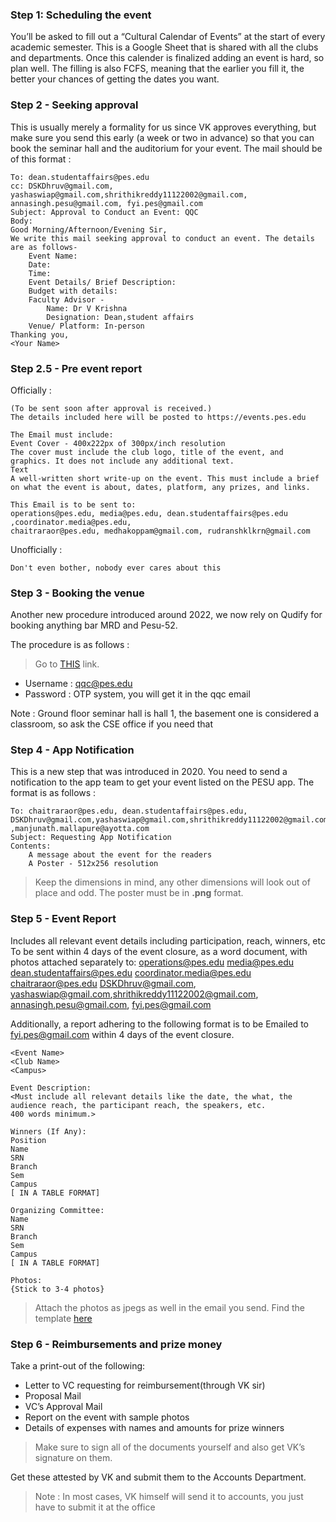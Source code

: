 
### Step 1: Scheduling the event
You’ll be asked to fill out a “Cultural Calendar of Events” at the start of every academic semester. This is a Google Sheet that is shared with all the clubs and departments. Once this calender is finalized adding an event is hard, so plan well. The filling is also FCFS, meaning that the earlier you fill it, the better your chances of getting the dates you want.


### Step 2 - Seeking approval
This is usually merely a formality for us since VK approves everything, but make sure you send this early (a week or two in advance) so that you can book the seminar hall and the auditorium for your event.
The mail should be of this format :

```
To: dean.studentaffairs@pes.edu
cc: DSKDhruv@gmail.com, yashaswiap@gmail.com,shrithikreddy11122002@gmail.com, annasingh.pesu@gmail.com, fyi.pes@gmail.com  
Subject: Approval to Conduct an Event: QQC 
Body:
Good Morning/Afternoon/Evening Sir,
We write this mail seeking approval to conduct an event. The details are as follows-
    Event Name:
    Date:
    Time:
    Event Details/ Brief Description:
    Budget with details:
    Faculty Advisor -
        Name: Dr V Krishna
        Designation: Dean,student affairs
    Venue/ Platform: In-person
Thanking you,
<Your Name>
```
### Step 2.5 - Pre event report
Officially : 
```
(To be sent soon after approval is received.)
The details included here will be posted to https://events.pes.edu

The Email must include:
Event Cover - 400x222px of 300px/inch resolution
The cover must include the club logo, title of the event, and graphics. It does not include any additional text.
Text
A well-written short write-up on the event. This must include a brief on what the event is about, dates, platform, any prizes, and links.

This Email is to be sent to:
operations@pes.edu, media@pes.edu, dean.studentaffairs@pes.edu ,coordinator.media@pes.edu,
chaitraraor@pes.edu, medhakoppam@gmail.com, rudranshklkrn@gmail.com 
```
Unofficially : 
```
Don't even bother, nobody ever cares about this
```

### Step 3 - Booking the venue
Another new procedure introduced around 2022, we now rely on Qudify for booking anything bar MRD and Pesu-52. 

The procedure is as follows :

>Go to [THIS](http://qudify.co/employee-access-view) link.
- Username : qqc@pes.edu 
- Password : OTP system, you will get it in the qqc email

Note : Ground floor seminar hall is hall 1, the basement one is considered a classroom, so ask the CSE office if you need that

### Step 4 - App Notification
This is a new step that was introduced in 2020. You need to send a notification to the app team to get your event listed on the PESU app. The format is as follows :
```
To: chaitraraor@pes.edu, dean.studentaffairs@pes.edu, DSKDhruv@gmail.com,yashaswiap@gmail.com,shrithikreddy11122002@gmail.com ,manjunath.mallapure@ayotta.com
Subject: Requesting App Notification
Contents:
	A message about the event for the readers
	A Poster - 512x256 resolution 
```
>Keep the dimensions in mind, any other dimensions will look out of place and odd.
>The poster must be in **.png** format. 

### Step 5 - Event Report
Includes all relevant event details including participation, reach, winners, etc
To be sent within 4 days of the event closure, as a word document, with photos attached separately to:
operations@pes.edu
media@pes.edu
dean.studentaffairs@pes.edu
coordinator.media@pes.edu
chaitraraor@pes.edu
DSKDhruv@gmail.com, 
yashaswiap@gmail.com,shrithikreddy11122002@gmail.com,
annasingh.pesu@gmail.com, 
fyi.pes@gmail.com   

Additionally, a report adhering to the following format is to be Emailed to fyi.pes@gmail.com within 4 days of the event closure.
```
<Event Name>
<Club Name>
<Campus>

Event Description:
<Must include all relevant details like the date, the what, the audience reach, the participant reach, the speakers, etc.
400 words minimum.>

Winners (If Any):
Position
Name
SRN
Branch
Sem
Campus
[ IN A TABLE FORMAT]

Organizing Committee:
Name
SRN
Branch
Sem
Campus
[ IN A TABLE FORMAT]

Photos:
{Stick to 3-4 photos}
```
> Attach the photos as jpegs as well in the email you send. Find the template [here](./resources/documents.md)


### Step 6 - Reimbursements and prize money 
Take a print-out of the following:

- Letter to VC requesting for reimbursement(through VK sir)
- Proposal Mail
- VC’s Approval Mail
- Report on the event with sample photos
- Details of expenses with names and amounts for prize winners
> Make sure to sign all of the documents yourself and also get VK’s signature on them.

  Get these attested by VK and submit them to the Accounts Department. 
> Note : In most cases, VK himself will send it to accounts, you just have to submit it at the office
